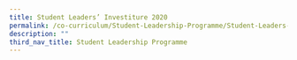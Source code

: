 ```yaml
---
title: Student Leaders’ Investiture 2020
permalink: /co-curriculum/Student-Leadership-Programme/Student-Leaders-Investiture-2020/permalink/
description: ""
third_nav_title: Student Leadership Programme
---
```

